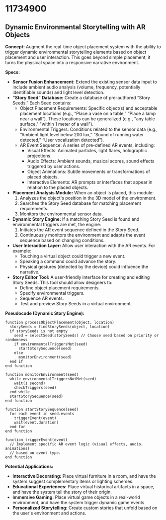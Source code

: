 # 11734900

## Dynamic Environmental Storytelling with AR Objects

**Concept:** Augment the real-time object placement system with the ability to trigger dynamic environmental storytelling elements based on object placement and user interaction. This goes beyond simple placement; it turns the physical space into a responsive narrative environment.

**Specs:**

*   **Sensor Fusion Enhancement:** Extend the existing sensor data input to include ambient audio analysis (volume, frequency, potentially identifiable sounds) and light level detection.
*   **"Story Seed" Database:** Create a database of pre-authored “Story Seeds.” Each Seed contains:
    *   Object Placement Requirements: Specific object(s) and acceptable placement locations (e.g., “Place a vase on a table,” “Place a lamp near a wall”).  These locations can be generalized (e.g., "any table surface," "within 1 meter of a wall").
    *   Environmental Triggers:  Conditions related to the sensor data (e.g., “Ambient light level below 200 lux,” “Sound of running water detected,” “User vocalization detected”).
    *   AR Event Sequence: A series of pre-defined AR events, including:
        *   Visual Effects:  Animated particles, light flares, holographic projections.
        *   Audio Effects:  Ambient sounds, musical scores, sound effects triggered by user actions.
        *   Object Animations:  Subtle movements or transformations of placed objects.
        *   Interactive Elements: AR prompts or interfaces that appear in relation to the placed objects.
*   **Placement Analysis Module:**  When an object is placed, this module:
    1.  Analyzes the object's position in the 3D model of the environment.
    2.  Searches the Story Seed database for matching placement requirements.
    3.  Monitors the environmental sensor data.
*   **Dynamic Story Engine:**  If a matching Story Seed is found and environmental triggers are met, the engine:
    1.  Initiates the AR event sequence defined in the Story Seed.
    2.  Continuously monitors the environment and adapts the event sequence based on changing conditions.
*   **User Interaction Layer:** Allow user interaction with the AR events. For example:
    *   Touching a virtual object could trigger a new event.
    *   Speaking a command could advance the story.
    *   Physical gestures (detected by the device) could influence the narrative.
*   **Story Editor Tool:** A user-friendly interface for creating and editing Story Seeds. This tool should allow designers to:
    *   Define object placement requirements.
    *   Specify environmental triggers.
    *   Sequence AR events.
    *   Test and preview Story Seeds in a virtual environment.

**Pseudocode (Dynamic Story Engine):**

```
function processObjectPlacement(object, location)
  storySeeds = findStorySeeds(object, location)
  if storySeeds is not empty
    seed = selectSeed(storySeeds) // Choose seed based on priority or randomness
    if environmentalTriggersMet(seed)
      startStorySequence(seed)
    else
      monitorEnvironment(seed)
  end if
end function

function monitorEnvironment(seed)
  while environmentalTriggersNotMet(seed)
    wait(1 second)
    checkTriggers(seed)
  end while
  startStorySequence(seed)
end function

function startStorySequence(seed)
  for each event in seed.events
    triggerEvent(event)
    wait(event.duration)
  end for
end function

function triggerEvent(event)
  // Implement specific AR event logic (visual effects, audio, animations)
  // based on event type.
end function

```

**Potential Applications:**

*   **Interactive Decorating:**  Place virtual furniture in a room, and have the system suggest complementary items or lighting schemes.
*   **Educational Experiences:**  Place virtual historical artifacts in a space, and have the system tell the story of their origin.
*   **Immersive Gaming:**  Place virtual game objects in a real-world environment, and have the system trigger dynamic game events.
*   **Personalized Storytelling:** Create custom stories that unfold based on the user's environment and actions.